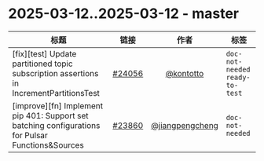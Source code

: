 # 2025-03-12..2025-03-12 - master
| 标题 | 链接 | 作者 | 标签 |
| - | :--: | :--: | - |
| [fix][test] Update partitioned topic subscription assertions in IncrementPartitionsTest | [#24056](https://github.com/apache/pulsar/pull/24056) | [@kontotto](https://github.com/kontotto) | `doc-not-needed` `ready-to-test`  | 
| [improve][fn] Implement pip 401: Support set batching configurations for Pulsar Functions&Sources | [#23860](https://github.com/apache/pulsar/pull/23860) | [@jiangpengcheng](https://github.com/jiangpengcheng) | `doc-not-needed`  | 

